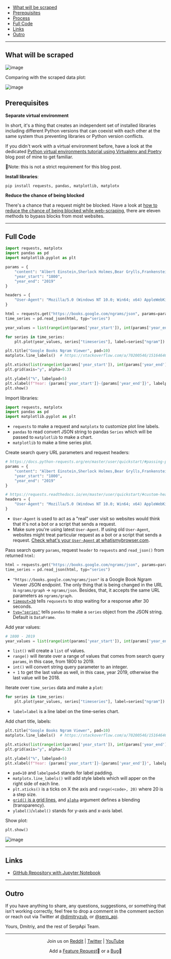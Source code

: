 - <a href="#what_will_be_scraped">What will be scraped</a>
- <a href="#prerequisites">Prerequisites</a>
- <a href="#process">Process</a>
- <a href="#full_code">Full Code</a>
- <a href="#links">Links</a>
- <a href="#outro">Outro</a>

___


<h2 id="what_will_be_scraped">What will be scraped</h2>

![image](https://user-images.githubusercontent.com/78694043/153561212-19fd8869-843c-43b7-a72b-3240e219b791.png)

Comparing with the scraped data plot:

![image](https://user-images.githubusercontent.com/78694043/154284774-3bc3d8ce-63fa-48d0-a8b9-81bb875eac21.png)

<h2 id="prerequisites">Prerequisites</h2>

**Separate virtual environment**

In short, it's a thing that creates an independent set of installed libraries including different Python versions that can coexist with each
other at the same system thus preventing libraries or Python version conflicts.

If you didn't work with a virtual environment before, have a look at the
dedicated [Python virtual environments tutorial using Virtualenv and Poetry](https://serpapi.com/blog/python-virtual-environments-using-virtualenv-and-poetry/)
blog post of mine to get familiar.

📌Note: this is not a strict requirement for this blog post.

**Install libraries**:

```lang-none
pip install requests, pandas, matplotlib, matplotx
```

**Reduce the chance of being blocked**

There's a chance that a request might be blocked. Have a look
at [how to reduce the chance of being blocked while web-scraping](https://serpapi.com/blog/how-to-reduce-chance-of-being-blocked-while-web/), there are eleven methods to bypass blocks from most websites.

___


<h2 id="full_code">Full Code</h2>

```python
import requests, matplotx
import pandas as pd
import matplotlib.pyplot as plt

params = {
    "content": "Albert Einstein,Sherlock Holmes,Bear Grylls,Frankenstein,Elon Musk,Richard Branson",
    "year_start": "1800",
    "year_end": "2019"
}

headers = {
    "User-Agent": "Mozilla/5.0 (Windows NT 10.0; Win64; x64) AppleWebKit/537.36 (KHTML, like Gecko) Chrome/98.0.4758.87 Safari/537.36",
}

html = requests.get("https://books.google.com/ngrams/json", params=params, headers=headers, timeout=30).text
time_series = pd.read_json(html, typ="series")

year_values = list(range(int(params['year_start']), int(params['year_end']) + 1))

for series in time_series:
    plt.plot(year_values, series["timeseries"], label=series["ngram"])

plt.title("Google Books Ngram Viewer", pad=10)
matplotx.line_labels()  # https://stackoverflow.com/a/70200546/15164646

plt.xticks(list(range(int(params['year_start']), int(params['year_end']) + 1, 20)))
plt.grid(axis="y", alpha=0.3)

plt.ylabel("%", labelpad=5)
plt.xlabel(f"Year: {params['year_start']}-{params['year_end']}", labelpad=5)
plt.show()
```

Import libraries: 

```python
import requests, matplotx
import pandas as pd
import matplotlib.pyplot as plt
```

- `requests` to make a request and `matplotx` to customize plot line labels.
- `pandas` to read convert JSON string to pandas `Series` which will be passed to `matplotlib` to make a chart.
- `matplotlib` to make a time series plot.

Create search query URL parameters and request headers:

```python
# https://docs.python-requests.org/en/master/user/quickstart/#passing-parameters-in-urls
params = {
    "content": "Albert Einstein,Sherlock Holmes,Bear Grylls,Frankenstein,Elon Musk,Richard Branson",
    "year_start": "1800",
    "year_end": "2019"
}

# https://requests.readthedocs.io/en/master/user/quickstart/#custom-headers
headers = {
    "User-Agent": "Mozilla/5.0 (Windows NT 10.0; Win64; x64) AppleWebKit/537.36 (KHTML, like Gecko) Chrome/98.0.4758.87 Safari/537.36",
}
```

- `User-Agent` is used to act as a "real" user visit so websites would think that it's not a bot or a script that sends a request.
- Make sure you're using latest `User-Agent`. If using old `User-Agent`, websites might treat particular request as a bot or a script that sends a request. [Check what's your `User-Agent` at  whatismybrowser.com](https://www.whatismybrowser.com/detect/what-is-my-user-agent).

Pass search query `params`, request `header` to `requests` and `read_json()` from returned `html`:

```python
html = requests.get("https://books.google.com/ngrams/json", params=params, headers=headers, timeout=30).text
time_series = pd.read_json(html, typ="series")
```

- `"https://books.google.com/ngrams/json"` is a Google Book Ngram Viewer JSON endpoint. The only thing that is being changed in the URL is `ngrams/graph` -> `ngrams/json`. Besides, that, it accepts the same URL parameters as `ngrams/graph`.
- [`timeout=30`](https://docs.python-requests.org/en/latest/user/advanced/#timeouts) tells `requsests` to stop waiting for a response after 30 seconds.
- [`typ="series"`](https://pandas.pydata.org/pandas-docs/stable/reference/api/pandas.read_json.html) tells `pandas` to make a `series` object from the JSON string. Default is `DataFrame`.


Add year values:

```python
# 1800 - 2019
year_values = list(range(int(params['year_start']), int(params['year_end']) + 1))
```

- `list()` will create a `list` of values.
- `range()` will iterate over a range of values that comes from search query `params`, in this case, from 1800 to 2019. 
- `int()` will convert string query parameter to an integer.
- `+ 1` to get the last value as well, in this case, year 2019, otherwise the last value will be 2018.

Iterate over `time_series` data and make a `plot`:

```python
for series in time_series:
    plt.plot(year_values, series["timeseries"], label=series["ngram"])
```

- `label=label` is a line label on the time-series chart.


Add chart title, labels: 

```python
plt.title("Google Books Ngram Viewer", pad=10)
matplotx.line_labels()  # https://stackoverflow.com/a/70200546/15164646

plt.xticks(list(range(int(params['year_start']), int(params['year_end']) + 1, 20)))
plt.grid(axis="y", alpha=0.3)

plt.ylabel("%", labelpad=5)
plt.xlabel(f"Year: {params['year_start']}-{params['year_end']}", labelpad=5)
```
- `pad=10` and `labelpad=5` stands for label padding.
- `matplotx.line_labels()` will add style labels which will apper on the right side of each line.
- `plt.xticks()` is a ticks on X the axis and `range(<code>, 20)` where 20 is a step size.
- [`grid()` is a grid lines](https://matplotlib.org/stable/api/_as_gen/matplotlib.pyplot.grid.html), and [`alpha`](https://matplotlib.org/stable/api/_as_gen/matplotlib.artist.Artist.set_alpha.html#matplotlib.artist.Artist.set_alpha) argument defines a blending (transparency). 
- `ylabel()`/`xlabel()` stands for y-axis and x-axis label.


Show plot:

```python
plt.show()
```

![image](https://user-images.githubusercontent.com/78694043/154284774-3bc3d8ce-63fa-48d0-a8b9-81bb875eac21.png)

____

<h2 id="links">Links</h2>

- [GitHub Repository with Jupyter Notebook](https://github.com/dimitryzub/google-books-ngrams-viewer-py)

___

<h2 id="outro">Outro</h2>

If you have anything to share, any questions, suggestions, or something that isn't working correctly, feel free to drop a comment in the comment section or reach out via Twitter at [@dimitryzub](https://twitter.com/DimitryZub), or [@serp_api](https://twitter.com/serp_api).

Yours, 
Dmitriy, and the rest of SerpApi Team.

___

<p style="text-align: center;">Join us on <a href="https://www.reddit.com/r/SerpApi/">Reddit</a> | <a href="https://twitter.com/serp_api">Twitter</a> | <a href="https://www.youtube.com/channel/UCUgIHlYBOD3yA3yDIRhg_mg">YouTube</a></p>

<p style="text-align: center;">Add a  <a href="https://github.com/serpapi/public-roadmap/issues">Feature Request</a>💫 or a <a href="https://github.com/serpapi/public-roadmap/issues">Bug</a>🐞</p>